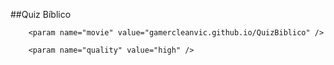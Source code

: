 ##Quiz Bíblico

<object  width="500"  height="420" >

        <param name="movie" value="gamercleanvic.github.io/QuizBiblico" />

        <param name="quality" value="high" />

<embed src="http://migre.me/tkm8Z" quality="high"  width="500" height="420">

</embed>

</object>

